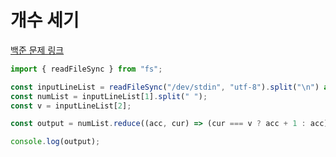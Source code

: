 # 개수 세기

[백준 문제 링크](https://www.acmicpc.net/problem/10807)

```typescript
import { readFileSync } from "fs";

const inputLineList = readFileSync("/dev/stdin", "utf-8").split("\n") as [string, string, string];
const numList = inputLineList[1].split(" ");
const v = inputLineList[2];

const output = numList.reduce((acc, cur) => (cur === v ? acc + 1 : acc), 0);

console.log(output);
```
